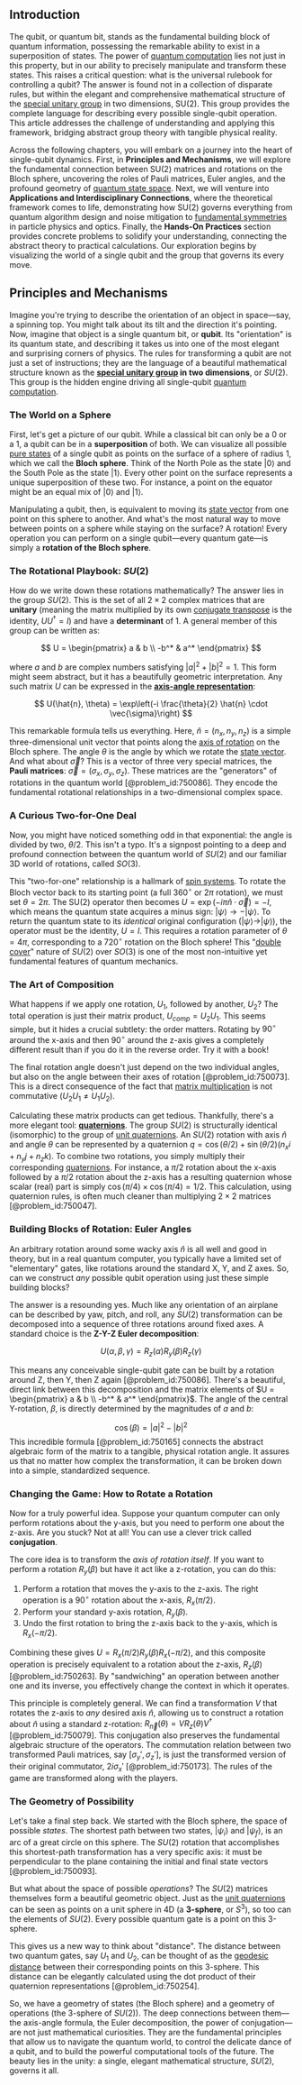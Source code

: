 ## Introduction
The qubit, or quantum bit, stands as the fundamental building block of quantum information, possessing the remarkable ability to exist in a superposition of states. The power of [quantum computation](@article_id:142218) lies not just in this property, but in our ability to precisely manipulate and transform these states. This raises a critical question: what is the universal rulebook for controlling a qubit? The answer is found not in a collection of disparate rules, but within the elegant and comprehensive mathematical structure of the [special unitary group](@article_id:137651) in two dimensions, SU(2). This group provides the complete language for describing every possible single-qubit operation. This article addresses the challenge of understanding and applying this framework, bridging abstract group theory with tangible physical reality.

Across the following chapters, you will embark on a journey into the heart of single-qubit dynamics. First, in **Principles and Mechanisms**, we will explore the fundamental connection between SU(2) matrices and rotations on the Bloch sphere, uncovering the roles of Pauli matrices, Euler angles, and the profound geometry of [quantum state space](@article_id:197379). Next, we will venture into **Applications and Interdisciplinary Connections**, where the theoretical framework comes to life, demonstrating how SU(2) governs everything from quantum algorithm design and noise mitigation to [fundamental symmetries](@article_id:160762) in particle physics and optics. Finally, the **Hands-On Practices** section provides concrete problems to solidify your understanding, connecting the abstract theory to practical calculations. Our exploration begins by visualizing the world of a single qubit and the group that governs its every move.

## Principles and Mechanisms

Imagine you're trying to describe the orientation of an object in space—say, a spinning top. You might talk about its tilt and the direction it's pointing. Now, imagine that object is a single quantum bit, or **qubit**. Its "orientation" is its quantum state, and describing it takes us into one of the most elegant and surprising corners of physics. The rules for transforming a qubit are not just a set of instructions; they are the language of a beautiful mathematical structure known as the **[special unitary group](@article_id:137651) in two dimensions**, or $SU(2)$. This group is the hidden engine driving all single-qubit [quantum computation](@article_id:142218).

### The World on a Sphere

First, let's get a picture of our qubit. While a classical bit can only be a 0 or a 1, a qubit can be in a **superposition** of both. We can visualize all possible [pure states](@article_id:141194) of a single qubit as points on the surface of a sphere of radius 1, which we call the **Bloch sphere**. Think of the North Pole as the state $|0\rangle$ and the South Pole as the state $|1\rangle$. Every other point on the surface represents a unique superposition of these two. For instance, a point on the equator might be an equal mix of $|0\rangle$ and $|1\rangle$.

Manipulating a qubit, then, is equivalent to moving its [state vector](@article_id:154113) from one point on this sphere to another. And what's the most natural way to move between points on a sphere while staying on the surface? A rotation! Every operation you can perform on a single qubit—every quantum gate—is simply a **rotation of the Bloch sphere**.

### The Rotational Playbook: $SU(2)$

How do we write down these rotations mathematically? The answer lies in the group $SU(2)$. This is the set of all $2 \times 2$ complex matrices that are **unitary** (meaning the matrix multiplied by its own [conjugate transpose](@article_id:147415) is the identity, $UU^\dagger = I$) and have a **determinant** of 1. A general member of this group can be written as:

$$
U = \begin{pmatrix} a & b \\ -b^* & a^* \end{pmatrix}
$$

where $a$ and $b$ are complex numbers satisfying $|a|^2 + |b|^2 = 1$. This form might seem abstract, but it has a beautifully geometric interpretation. Any such matrix $U$ can be expressed in the **[axis-angle representation](@article_id:185692)**:

$$
U(\hat{n}, \theta) = \exp\left(-i \frac{\theta}{2} \hat{n} \cdot \vec{\sigma}\right)
$$

This remarkable formula tells us everything. Here, $\hat{n} = (n_x, n_y, n_z)$ is a simple three-dimensional unit vector that points along the [axis of rotation](@article_id:186600) on the Bloch sphere. The angle $\theta$ is the angle by which we rotate the [state vector](@article_id:154113). And what about $\vec{\sigma}$? This is a vector of three very special matrices, the **Pauli matrices**: $\vec{\sigma} = (\sigma_x, \sigma_y, \sigma_z)$. These matrices are the "generators" of rotations in the quantum world [@problem_id:750086]. They encode the fundamental rotational relationships in a two-dimensional complex space.

### A Curious Two-for-One Deal

Now, you might have noticed something odd in that exponential: the angle is divided by two, $\theta/2$. This isn't a typo. It's a signpost pointing to a deep and profound connection between the quantum world of $SU(2)$ and our familiar 3D world of rotations, called $SO(3)$.

This "two-for-one" relationship is a hallmark of [spin systems](@article_id:154583). To rotate the Bloch vector back to its starting point (a full $360^\circ$ or $2\pi$ rotation), we must set $\theta=2\pi$. The SU(2) operator then becomes $U = \exp(-i\pi \hat{n}\cdot\vec{\sigma}) = -I$, which means the quantum state acquires a minus sign: $|\psi\rangle \to -|\psi\rangle$. To return the quantum state to its *identical* original configuration ($|\psi\rangle \to |\psi\rangle$), the operator must be the identity, $U=I$. This requires a rotation parameter of $\theta=4\pi$, corresponding to a $720^\circ$ rotation on the Bloch sphere! This "[double cover](@article_id:183322)" nature of $SU(2)$ over $SO(3)$ is one of the most non-intuitive yet fundamental features of quantum mechanics.

### The Art of Composition

What happens if we apply one rotation, $U_1$, followed by another, $U_2$? The total operation is just their matrix product, $U_{comp} = U_2 U_1$. This seems simple, but it hides a crucial subtlety: the order matters. Rotating by $90^\circ$ around the x-axis and then $90^\circ$ around the z-axis gives a completely different result than if you do it in the reverse order. Try it with a book!

The final rotation angle doesn't just depend on the two individual angles, but also on the angle between their axes of rotation [@problem_id:750073]. This is a direct consequence of the fact that [matrix multiplication](@article_id:155541) is not commutative ($U_2 U_1 \neq U_1 U_2$).

Calculating these matrix products can get tedious. Thankfully, there's a more elegant tool: **[quaternions](@article_id:146529)**. The group $SU(2)$ is structurally identical (isomorphic) to the group of [unit quaternions](@article_id:203976). An $SU(2)$ rotation with axis $\hat{n}$ and angle $\theta$ can be represented by a quaternion $q = \cos(\theta/2) + \sin(\theta/2)(n_x i + n_y j + n_z k)$. To combine two rotations, you simply multiply their corresponding [quaternions](@article_id:146529). For instance, a $\pi/2$ rotation about the x-axis followed by a $\pi/2$ rotation about the z-axis has a resulting quaternion whose scalar (real) part is simply $\cos(\pi/4) \times \cos(\pi/4) = 1/2$. This calculation, using quaternion rules, is often much cleaner than multiplying $2 \times 2$ matrices [@problem_id:750047].

### Building Blocks of Rotation: Euler Angles

An arbitrary rotation around some wacky axis $\hat{n}$ is all well and good in theory, but in a real quantum computer, you typically have a limited set of "elementary" gates, like rotations around the standard X, Y, and Z axes. So, can we construct *any* possible qubit operation using just these simple building blocks?

The answer is a resounding yes. Much like any orientation of an airplane can be described by yaw, pitch, and roll, any $SU(2)$ transformation can be decomposed into a sequence of three rotations around fixed axes. A standard choice is the **Z-Y-Z Euler decomposition**:

$$
U(\alpha, \beta, \gamma) = R_z(\alpha) R_y(\beta) R_z(\gamma)
$$

This means any conceivable single-qubit gate can be built by a rotation around Z, then Y, then Z again [@problem_id:750086]. There's a beautiful, direct link between this decomposition and the matrix elements of $U = \begin{pmatrix} a & b \\ -b^* & a^* \end{pmatrix}$. The angle of the central Y-rotation, $\beta$, is directly determined by the magnitudes of $a$ and $b$:

$$
\cos(\beta) = |a|^2 - |b|^2
$$
This incredible formula [@problem_id:750165] connects the abstract algebraic form of the matrix to a tangible, physical rotation angle. It assures us that no matter how complex the transformation, it can be broken down into a simple, standardized sequence.

### Changing the Game: How to Rotate a Rotation

Now for a truly powerful idea. Suppose your quantum computer can only perform rotations about the y-axis, but you need to perform one about the z-axis. Are you stuck? Not at all! You can use a clever trick called **conjugation**.

The core idea is to transform the *axis of rotation itself*. If you want to perform a rotation $R_y(\beta)$ but have it act like a z-rotation, you can do this:
1.  Perform a rotation that moves the y-axis to the z-axis. The right operation is a $90^\circ$ rotation about the x-axis, $R_x(\pi/2)$.
2.  Perform your standard y-axis rotation, $R_y(\beta)$.
3.  Undo the first rotation to bring the z-axis back to the y-axis, which is $R_x(-\pi/2)$.

Combining these gives $U = R_x(\pi/2) R_y(\beta) R_x(-\pi/2)$, and this composite operation is precisely equivalent to a rotation about the z-axis, $R_z(\beta)$ [@problem_id:750263]. By "sandwiching" an operation between another one and its inverse, you effectively change the context in which it operates.

This principle is completely general. We can find a transformation $V$ that rotates the z-axis to *any* desired axis $\hat{n}$, allowing us to construct a rotation about $\hat{n}$ using a standard z-rotation: $R_{\vec{n}}(\theta) = V R_z(\theta) V^\dagger$ [@problem_id:750079]. This conjugation also preserves the fundamental algebraic structure of the operators. The commutation relation between two transformed Pauli matrices, say $[\sigma_y', \sigma_z']$, is just the transformed version of their original commutator, $2i\sigma_x'$ [@problem_id:750173]. The rules of the game are transformed along with the players.

### The Geometry of Possibility

Let's take a final step back. We started with the Bloch sphere, the space of possible *states*. The shortest path between two states, $| \psi_i \rangle$ and $| \psi_f \rangle$, is an arc of a great circle on this sphere. The $SU(2)$ rotation that accomplishes this shortest-path transformation has a very specific axis: it must be perpendicular to the plane containing the initial and final state vectors [@problem_id:750093].

But what about the space of possible *operations*? The $SU(2)$ matrices themselves form a beautiful geometric object. Just as the [unit quaternions](@article_id:203976) can be seen as points on a unit sphere in 4D (a **3-sphere**, or $S^3$), so too can the elements of $SU(2)$. Every possible quantum gate is a point on this 3-sphere.

This gives us a new way to think about "distance". The distance between two quantum gates, say $U_1$ and $U_2$, can be thought of as the [geodesic distance](@article_id:159188) between their corresponding points on this 3-sphere. This distance can be elegantly calculated using the dot product of their quaternion representations [@problem_id:750254].

So, we have a geometry of states (the Bloch sphere) and a geometry of operations (the 3-sphere of $SU(2)$). The deep connections between them—the axis-angle formula, the Euler decomposition, the power of conjugation—are not just mathematical curiosities. They are the fundamental principles that allow us to navigate the quantum world, to control the delicate dance of a qubit, and to build the powerful computational tools of the future. The beauty lies in the unity: a single, elegant mathematical structure, $SU(2)$, governs it all.